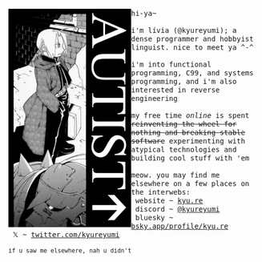 <div>
    <img align="left" width="245" src="./poster.png">
    <p>
      <samp>
        hi-ya~
        <br>
        <br>
        i'm lívia (@kyureyumi); a dense programmer and hobbyist linguist. nice to meet ya ^-^
        <br>
        <br>
        i'm into functional programming, C99, and systems programming, and i'm also interested in reverse engineering
        <br>
        <br>
        my free time <i>online</i> is spent <s>reinventing the wheel for nothing and breaking stable software</s> experimenting
        with atypical technologies and building cool stuff with 'em
        <br>
        <br>
        meow. you may find me elsewhere on a few places on the interwebs:
        <br>
        &nbsp;website ~ <a href="https://kyu.re">kyu.re</a>
        <br>
        &nbsp;discord ~ <a href="https://discord.com/users/365482817041334272">@kyureyumi</a>
        <br>
        &nbsp;bluesky ~ <a href="https://bsky.app/profile/did:plc:ccmxjfnlotusblh6nuzc2cfl">bsky.app/profile/kyu.re</a>
        <br>
        &nbsp;𝕏 ~ <a href="https://twitter.com/kyureyumi">twitter.com/kyureyumi</a>
        <br>
        <br>
        <sup>if u saw me elsewhere, nah u didn't</sup>
      </samp>
    </p>
</div>
